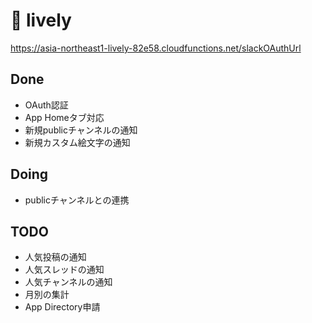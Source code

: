 # :tada: lively

https://asia-northeast1-lively-82e58.cloudfunctions.net/slackOAuthUrl


## Done
- OAuth認証
- App Homeタブ対応
- 新規publicチャンネルの通知
- 新規カスタム絵文字の通知

## Doing
- publicチャンネルとの連携

## TODO
- 人気投稿の通知
- 人気スレッドの通知
- 人気チャンネルの通知
- 月別の集計
- App Directory申請
